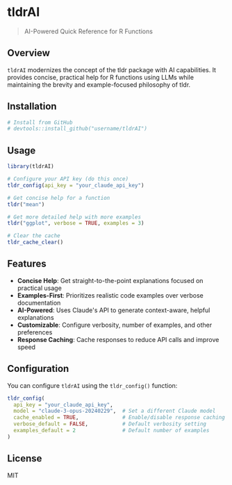 # tldrAI

> AI-Powered Quick Reference for R Functions

## Overview

`tldrAI` modernizes the concept of the tldr package with AI capabilities. It provides concise, practical help for R functions using LLMs while maintaining the brevity and example-focused philosophy of tldr.

## Installation

```r
# Install from GitHub
# devtools::install_github("username/tldrAI")
```

## Usage

```r
library(tldrAI)

# Configure your API key (do this once)
tldr_config(api_key = "your_claude_api_key")

# Get concise help for a function
tldr("mean")

# Get more detailed help with more examples
tldr("ggplot", verbose = TRUE, examples = 3)

# Clear the cache
tldr_cache_clear()
```

## Features

- **Concise Help**: Get straight-to-the-point explanations focused on practical usage
- **Examples-First**: Prioritizes realistic code examples over verbose documentation
- **AI-Powered**: Uses Claude's API to generate context-aware, helpful explanations
- **Customizable**: Configure verbosity, number of examples, and other preferences
- **Response Caching**: Cache responses to reduce API calls and improve speed

## Configuration

You can configure `tldrAI` using the `tldr_config()` function:

```r
tldr_config(
  api_key = "your_claude_api_key",
  model = "claude-3-opus-20240229",  # Set a different Claude model
  cache_enabled = TRUE,              # Enable/disable response caching
  verbose_default = FALSE,           # Default verbosity setting
  examples_default = 2               # Default number of examples
)
```

## License

MIT

